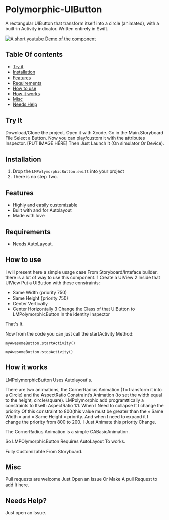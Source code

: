 # Polymorphic-UIButton
A rectangular UIButton that transform itself into a circle (animated), with a built-in Activity indicator. Written entirely in Swift.

[![A short youtube Demo of the component](http://share.gifyoutube.com/mG5W3w.gif
)](https://www.youtube.com/watch?v=Gxfdfn0uioA)


## Table Of contents 
- [Try it](#try-it)
- [Installation](#try-it)
- [Features](#features)
- [Requirements](#Requirements)
- [How to use](#how-to-use)
- [How it works](#how-it-works)
- [Misc](#misc)
- [Needs Help](#needs-help)


## Try It 
Download/Clone the project. 
Open it with Xcode.
Go in the Main.Storyboard File Select a Button.
Now you can play/custom it with the attributes Inspector.
[PUT IMAGE HERE]
Then Just Launch It (On simulator Or Device).

## Installation 
1. Drop the `LMPolymorphicButton.swift` into your project
2. There is no step Two.

## Features
- Highly and easily customizable
- Built with and for Autolayout
- Made with love

## Requirements
- Needs AutoLayout.

## How to use 
I will present here a simple usage case From Storyboard/Inteface builder. there is a lot of way to use this component. 
1 Create a UIView
2 Inside that UIView Put a UIButton with these constraints:
- Same Width (priority 750)
- Same Height (priority 750)
- Center Vertically
- Center Horizontally
3 Change the Class of that UIButton to LMPolymorphicButton In the identity Inspector

That's It.

Now from the code you can just call the startActivity Method:

`myAwesomeButton.startActivity()`

`myAwesomeButton.stopActivity()`

## How it works

LMPolymorphicButton Uses Autolayout's.

There are two animations, the CornerRadius Animation (To transform it into a Circle) and the AspectRatio Constraint’s Animation (to set the width equal to the height, circle/square).
LMPolymorphic add programttically a constraints to Itself: AspectRatio 1:1.
When I Need to collapse It I change the priority Of this constraint to 800(this value must be greater than the « Same Width » and « Same Height » priority. And when I need to expand it I change the priority from 800 to 200.
I Just Animate this priority Change.

The CornerRadius Animation is a simple CABasicAnimation.

So LMPOlymorphicButton Requires AutoLayout To works.

Fully Customizable From Storyboard.

## Misc
Pull requests are welcome
Just Open an Issue Or Make A pull Request to add It here.

## Needs Help?
Just open an Issue.

